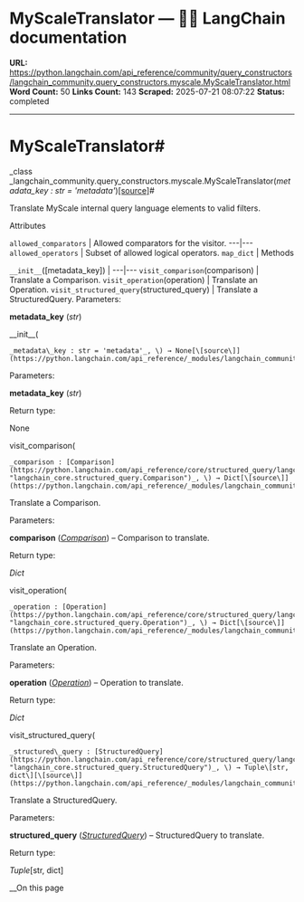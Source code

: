 # MyScaleTranslator — 🦜🔗 LangChain  documentation

**URL:** https://python.langchain.com/api_reference/community/query_constructors/langchain_community.query_constructors.myscale.MyScaleTranslator.html
**Word Count:** 50
**Links Count:** 143
**Scraped:** 2025-07-21 08:07:22
**Status:** completed

---

# MyScaleTranslator\#

_class _langchain\_community.query\_constructors.myscale.MyScaleTranslator\(_metadata\_key : str = 'metadata'_\)[\[source\]](https://python.langchain.com/api_reference/_modules/langchain_community/query_constructors/myscale.html#MyScaleTranslator)\#     

Translate MyScale internal query language elements to valid filters.

Attributes

`allowed_comparators` | Allowed comparators for the visitor.   ---|---   `allowed_operators` | Subset of allowed logical operators.   `map_dict` |       Methods

`__init__`\(\[metadata\_key\]\) |    ---|---   `visit_comparison`\(comparison\) | Translate a Comparison.   `visit_operation`\(operation\) | Translate an Operation.   `visit_structured_query`\(structured\_query\) | Translate a StructuredQuery.      Parameters:     

**metadata\_key** \(_str_\)

\_\_init\_\_\(

    _metadata\_key : str = 'metadata'_, \) → None[\[source\]](https://python.langchain.com/api_reference/_modules/langchain_community/query_constructors/myscale.html#MyScaleTranslator.__init__)\#     

Parameters:     

**metadata\_key** \(_str_\)

Return type:     

None

visit\_comparison\(

    _comparison : [Comparison](https://python.langchain.com/api_reference/core/structured_query/langchain_core.structured_query.Comparison.html#langchain_core.structured_query.Comparison "langchain_core.structured_query.Comparison")_, \) → Dict[\[source\]](https://python.langchain.com/api_reference/_modules/langchain_community/query_constructors/myscale.html#MyScaleTranslator.visit_comparison)\#     

Translate a Comparison.

Parameters:     

**comparison** \([_Comparison_](https://python.langchain.com/api_reference/core/structured_query/langchain_core.structured_query.Comparison.html#langchain_core.structured_query.Comparison "langchain_core.structured_query.Comparison")\) – Comparison to translate.

Return type:     

_Dict_

visit\_operation\(

    _operation : [Operation](https://python.langchain.com/api_reference/core/structured_query/langchain_core.structured_query.Operation.html#langchain_core.structured_query.Operation "langchain_core.structured_query.Operation")_, \) → Dict[\[source\]](https://python.langchain.com/api_reference/_modules/langchain_community/query_constructors/myscale.html#MyScaleTranslator.visit_operation)\#     

Translate an Operation.

Parameters:     

**operation** \([_Operation_](https://python.langchain.com/api_reference/core/structured_query/langchain_core.structured_query.Operation.html#langchain_core.structured_query.Operation "langchain_core.structured_query.Operation")\) – Operation to translate.

Return type:     

_Dict_

visit\_structured\_query\(

    _structured\_query : [StructuredQuery](https://python.langchain.com/api_reference/core/structured_query/langchain_core.structured_query.StructuredQuery.html#langchain_core.structured_query.StructuredQuery "langchain_core.structured_query.StructuredQuery")_, \) → Tuple\[str, dict\][\[source\]](https://python.langchain.com/api_reference/_modules/langchain_community/query_constructors/myscale.html#MyScaleTranslator.visit_structured_query)\#     

Translate a StructuredQuery.

Parameters:     

**structured\_query** \([_StructuredQuery_](https://python.langchain.com/api_reference/core/structured_query/langchain_core.structured_query.StructuredQuery.html#langchain_core.structured_query.StructuredQuery "langchain_core.structured_query.StructuredQuery")\) – StructuredQuery to translate.

Return type:     

_Tuple_\[str, dict\]

__On this page